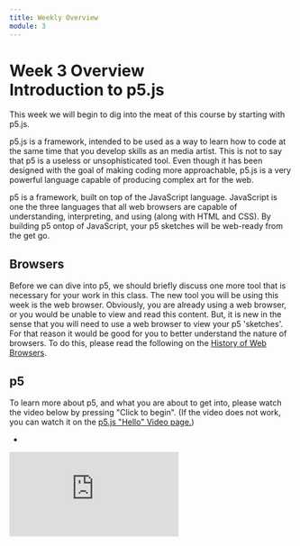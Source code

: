 ```yaml
---
title: Weekly Overview
module: 3
---
```


# Week 3 Overview <br />Introduction to p5.js

This week we will begin to dig into the meat of this course by starting with p5.js.

p5.js is a framework, intended to be used as a way to learn how to code at the same time that you develop skills as an media artist. This is not to say that p5 is a useless or unsophisticated tool. Even though it has been designed with the goal of making coding more approachable, p5.js is a very powerful language capable of producing complex art for the web.

p5 is a framework, built on top of the JavaScript language. JavaScript is one the three languages that all web browsers are capable of understanding, interpreting, and using (along with HTML and CSS). By building p5 ontop of JavaScript, your p5 sketches will be web-ready from the get go.


## Browsers


Before we can dive into p5, we should briefly discuss one more tool that is necessary for your work in this class. The new tool you will be using this week is the web browser. Obviously, you are already using a web browser, or you would be unable to view and read this content. But, it is new in the sense that you will need to use a web browser to view your p5 'sketches'. For that reason it would be good for you to better understand the nature of browsers. To do this, please read the following on the [History of Web Browsers](http://www.telegraph.co.uk/technology/microsoft/11577364/Web-browsers-a-brief-history.html).

## p5

To learn more about p5, and what you are about to get into, please watch the video below by pressing "Click to begin". (If the video does not work, you can watch it on the <a href="http://hello.p5js.org" target="_blank">p5.js "Hello" Video page.</a>)

-

<div class="displayed_code_example">
    <div class="embed-responsive" style="padding-bottom:80%"><iframe class="embed-responsive-item" src="http://hello.p5js.org" frameborder="0" allowfullscreen></iframe></div>
</div>
